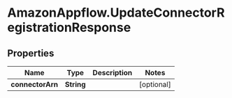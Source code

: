 # AmazonAppflow.UpdateConnectorRegistrationResponse

## Properties

Name | Type | Description | Notes
------------ | ------------- | ------------- | -------------
**connectorArn** | **String** |  | [optional] 


